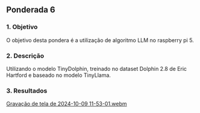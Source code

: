## Ponderada 6
### 1. Objetivo
O objetivo desta pondera é a utilização de algoritmo LLM no raspberry pi 5. 

### 2. Descrição
Utilizando o modelo TinyDolphin, treinado no dataset Dolphin 2.8 de Eric Hartford e baseado no modelo TinyLlama.

### 3. Resultados

[Gravação de tela de 2024-10-09 11-53-01.webm](https://github.com/user-attachments/assets/72f9e036-4908-43c3-af4b-70dc3b9cc80b)
